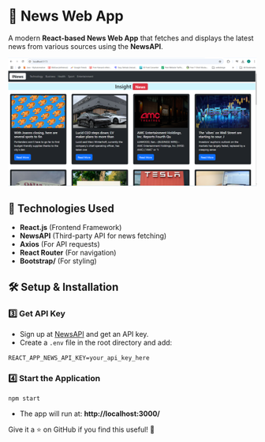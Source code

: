 # 📰 News Web App

A modern **React-based News Web App** that fetches and displays the latest news from various sources using the **NewsAPI**.

![News Web App](webnews.PNG)

## 🚀 Technologies Used
- **React.js** (Frontend Framework)
- **NewsAPI** (Third-party API for news fetching)
- **Axios** (For API requests)
- **React Router** (For navigation)
- **Bootstrap/** (For styling)

## 🛠️ Setup & Installation


### 3️⃣ Get API Key
- Sign up at [NewsAPI](https://newsapi.org/) and get an API key.
- Create a `.env` file in the root directory and add:
```plaintext
REACT_APP_NEWS_API_KEY=your_api_key_here
```

### 4️⃣ Start the Application
```bash
npm start
```
- The app will run at: **http://localhost:3000/**

Give it a ⭐ on GitHub if you find this useful! 🚀
